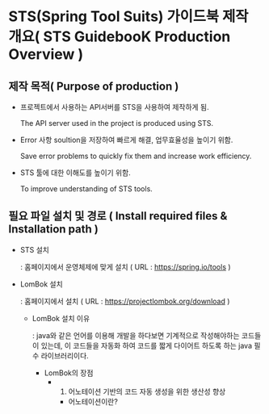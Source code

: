 STS(Spring Tool Suits) 가이드북 제작 개요( STS GuidebooK Production Overview )
===========
제작 목적( Purpose of production )
-----------
- 프로젝트에서 사용하는 API서버를 STS을 사용하여 제작하게 됨.<p> The API server used in the project is produced using STS.
- Error 사항 soultion을 저장하여 빠르게 해결, 업무효율성을 높이기 위함.<p> Save error problems to quickly fix them and increase work efficiency.
- STS 툴에 대한 이해도를 높이기 위함. <p>To improve understanding of STS tools.

필요 파일 설치 및 경로 ( Install required files & Installation path )
-----------
- STS 설치 <p> : 홈페이지에서 운영체제에 맞게 설치 ( URL : <https://spring.io/tools> )
- LomBok 설치 <p> : 홈페이지에서 설치 ( URL : <https://projectlombok.org/download> )
  - LomBok 설치 이유 <p> : java와 같은 언어를 이용해 개발을 하다보면 기계적으로 작성해야하는 코드들이 있는데, 이 코드들을 자동화 하여 코드를 짧게 다이어트 하도록 하는 java 필수 라이브러리이다. <p> 
    - LomBok의 장점 
      - 1. 어노테이션 기반의 코드 자동 생성을 위한 생산성 향상
        - 어노테이션이란?

